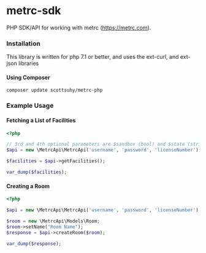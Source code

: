 # metrc-sdk

PHP SDK/API for working with metrc (https://metrc.com). 

### Installation
This library is written for php 7.1 or better, and uses the ext-curl, and ext-json libraries

#### Using Composer
```
composer update scottsuhy/metrc-php
```

### Example Usage
#### Fetching a List of Facilities
```php
<?php

// 3rd and 4th optional parameters are $sandbox (bool) and $state (string, defaults to 'ca' for california)
$api = new \MetrcApi\MetrcApi('username', 'password', 'licenseNumber');

$facilities = $api->getFacilities();

var_dump($facilities);
```

#### Creating a Room
```php
<?php

$api = new \MetrcApi\MetrcApi('username', 'password', 'licenseNumber');

$room = new \MetrcApi\Models\Room;
$room->setName("Room Name");
$response = $api->createRoom($room);

var_dump($response);
```
